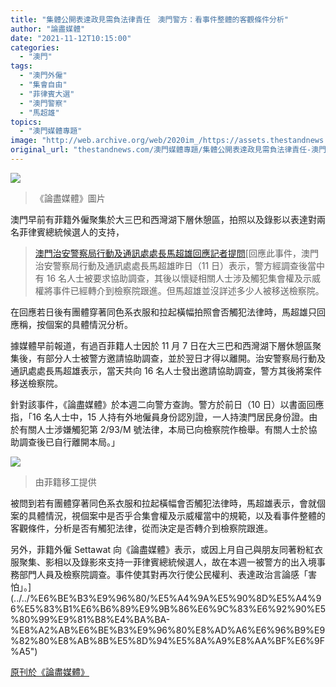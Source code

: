 ```yaml
---
title: "集體公開表達政見需負法律責任　澳門警方：看事件整體的客觀條件分析"
author: "論盡媒體"
date: "2021-11-12T10:15:00"
categories:
  - "澳門"
tags:
  - "澳門外僱"
  - "集會自由"
  - "菲律賓大選"
  - "澳門警察"
  - "馬超雄"
topics:
  - "澳門媒體專題"
image: "http://web.archive.org/web/2020im_/https://assets.thestandnews.com/media/photos/21111764876578576864367345.jpg"
original_url: "thestandnews.com/澳門媒體專題/集體公開表達政見需負法律責任-澳門警方看事件整體的客觀條件分析"
---
```

![](http://web.archive.org/web/2020im_/https://assets.thestandnews.com/media/photos/21111764876578576864367345.jpg)
> 《論盡媒體》圖片

澳門早前有菲籍外僱聚集於大三巴和西灣湖下層休憩區，拍照以及錄影以表達對兩名菲律賓總統候選人的支持，[](../../%E6%BE%B3%E9%96%80/%E5%A4%9A%E5%90%8D%E5%A4%96%E5%83%B1%E6%B6%89%E9%9B%86%E6%9C%83%E6%92%90%E5%80%99%E9%81%B8%E4%BA%BA-%E8%A2%AB%E6%BE%B3%E9%96%80%E8%AD%A6%E6%96%B9%E9%82%80%E8%AB%8B%E5%8D%94%E5%8A%A9%E8%AA%BF%E6%9F%A5")

> [澳門治安警察局行動及通訊處處長馬超雄回應記者提問](../../%E6%BE%B3%E9%96%80/%E5%A4%9A%E5%90%8D%E5%A4%96%E5%83%B1%E6%B6%89%E9%9B%86%E6%9C%83%E6%92%90%E5%80%99%E9%81%B8%E4%BA%BA-%E8%A2%AB%E6%BE%B3%E9%96%80%E8%AD%A6%E6%96%B9%E9%82%80%E8%AB%8B%E5%8D%94%E5%8A%A9%E8%AA%BF%E6%9F%A5")[回應此事件，澳門治安警察局行動及通訊處處長馬超雄昨日（11 日）表示，警方經調查後當中有 16 名人士被要求協助調查，其後以懷疑相關人士涉及觸犯集會權及示威權將事件已經轉介到檢察院跟進。但馬超雄並沒詳述多少人被移送檢察院。

在回應若日後有團體穿著同色系衣服和拉起橫幅拍照會否觸犯法律時，馬超雄只回應稱，按個案的具體情況分析。

據媒體早前報道，有過百菲籍人士因於 11 月 7 日在大三巴和西灣湖下層休憩區聚集後，有部分人士被警方邀請協助調查，並於翌日才得以離開。治安警察局行動及通訊處處長馬超雄表示，當天共向 16 名人士發出邀請協助調查，警方其後將案件移送檢察院。

針對該事件，《論盡媒體》於本週二向警方查詢。警方於前日（10 日）以書面回應指，「16 名人士中，15 人持有外地僱員身份認別證，一人持澳門居民身份證。由於有關人士涉嫌觸犯第 2/93/M 號法律，本局已向檢察院作檢舉。有關人士於協助調查後已自行離開本局。」

![](http://web.archive.org/web/2020im_/https://aamacau.com/files/uploads/2021/11/aamacau-photo-211109_1109_1623-1080x609.png)
> 由菲籍移工提供

被問到若有團體穿著同色系衣服和拉起橫幅會否觸犯法律時，馬超雄表示，會就個案的具體情況，視個案中是否乎合集會權及示威權當中的規範，以及看事件整體的客觀條件，分析是否有觸犯法律，從而決定是否轉介到檢察院跟進。

另外，菲籍外僱 Settawat 向《論盡媒體》表示，或因上月自己與朋友同著粉紅衣服聚集、影相以及錄影來支持一菲律賓總統候選人，故在本週一被警方的出入境事務部門人員及檢察院調查。事件使其對再次行使公民權利、表達政治言論感「害怕」。](../../%E6%BE%B3%E9%96%80/%E5%A4%9A%E5%90%8D%E5%A4%96%E5%83%B1%E6%B6%89%E9%9B%86%E6%9C%83%E6%92%90%E5%80%99%E9%81%B8%E4%BA%BA-%E8%A2%AB%E6%BE%B3%E9%96%80%E8%AD%A6%E6%96%B9%E9%82%80%E8%AB%8B%E5%8D%94%E5%8A%A9%E8%AA%BF%E6%9F%A5") 

[原刊於](../../%E6%BE%B3%E9%96%80/%E5%A4%9A%E5%90%8D%E5%A4%96%E5%83%B1%E6%B6%89%E9%9B%86%E6%9C%83%E6%92%90%E5%80%99%E9%81%B8%E4%BA%BA-%E8%A2%AB%E6%BE%B3%E9%96%80%E8%AD%A6%E6%96%B9%E9%82%80%E8%AB%8B%E5%8D%94%E5%8A%A9%E8%AA%BF%E6%9F%A5")[《論盡媒體》](http://web.archive.org/web/20211122162511/https://aamacau.com/2021/11/11/%E8%A1%A8%E9%81%94%E6%94%BF%E8%A6%8B%E9%9C%80%E8%B2%A0%E6%B3%95%E5%BE%8B%E8%B2%AC%E4%BB%BB-%E9%A6%AC%E8%B6%85%E9%9B%84%EF%BC%9A%E7%9C%8B%E4%BA%8B%E4%BB%B6%E6%95%B4%E9%AB%94%E7%9A%84%E5%AE%A2%E8%A7%80/)